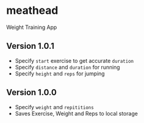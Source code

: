 # meathead

Weight Training App

## Version 1.0.1

- Specify `start` exercise to get accurate `duration`
- Specify `distance` and `duration` for running
- Specify `height` and `reps` for jumping

## Version 1.0.0

- Specify `weight` and `repititions`
- Saves Exercise, Weight and Reps to local storage
